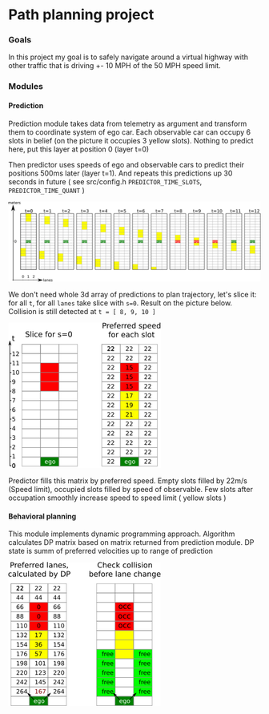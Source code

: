 # Path planning project


[//]: # (Image References)

[prediction1]: ./images/predictor_001.png
[prediction2]: ./images/predictor_002.png
[prediction3]: ./images/predictor_003.png
[behavior]: ./images/behavior_004.png

### Goals
In this project my goal is to safely navigate around a virtual highway with other traffic that is driving +- 10 MPH of the 50 MPH speed limit.

### Modules
#### Prediction
Prediction module takes data from telemetry as argument and transform them to coordinate system of ego car. Each observable car can occupy 6 slots in belief (on the picture it occupies 3 yellow slots). Nothing to predict here, put this layer at position 0 (layer t=0)

Then predictor uses speeds of ego and observable cars to predict their positions 500ms later (layer t=1). And repeats this predictions up 30 seconds in future ( see src/config.h ```PREDICTOR_TIME_SLOTS```, ```PREDICTOR_TIME_QUANT``` )

![alt text][prediction1]

We don't need whole 3d array of predictions to plan trajectory, let's slice it: for all ```t```, for all ```lanes``` take slice with ```s=0```. Result on the picture below. Collision is still detected at ``` t = [ 8, 9, 10 ] ```

![alt text][prediction3]

Predictor fills this matrix by preferred speed. Empty slots filled by 22m/s (Speed limit), occupied slots filled by speed of observable. Few slots after occupation smoothly increase speed to speed limit ( yellow slots )

#### Behavioral planning
This module implements dynamic programming approach. Algorithm calculates DP matrix based on matrix returned from prediction module. DP state is summ of preferred velocities up to range of prediction

![alt text][behavior]
